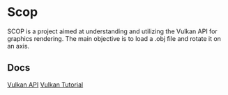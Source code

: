 # Scop

SCOP is a project aimed at understanding and utilizing the Vulkan API for graphics rendering. The main objective is to load a .obj file and rotate it on an axis.

## Docs

[Vulkan API](https://registry.khronos.org/vulkan/specs/1.3-extensions/html/vkspec.html)
[Vulkan Tutorial](https://vulkan-tutorial.com/)
